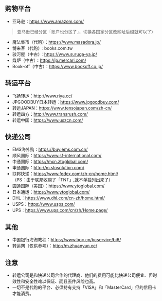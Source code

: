 ## 购物平台
+ 亚马逊：https://www.amazom.com/</br>
> 亚马逊已经分区「账户也分区了」，切换各国家分区改网址后缀就可以了）
+ 魔法集市（代购）：https://www.masadora.jp/
+ 博来客（代购）：books.com.tw
+ 骏河屋（中古）：https://www.suruga-ya.jp/
+ 煤炉（中古）：https://jp.mercari.com/
+ Book-off（中古）：https://www.bookoff.co.jp/
## 转运平台
+ 飞扬转运：http://www.riya.cc/
+ JPGOODBUY日本转运：https://www.jpgoodbuy.com/
+ 转运JAPAN：https://www.tensojapan.com/zh-cn/
+ 转运四方：http://www.transrush.com/
+ 转运中国：https://www.uszcn.com/
## 快递公司
+ EMS海外购：https://buy.ems.com.cn/
+ 顺风国际：https://www.sf-international.com/
+ 中通国际：https://mcn.ztoglobal.com/
+ 申通国际：http://m.stosolution.com/
+ 联邦快递：https://www.fedex.com/zh-cn/home.html/</br>
（PS：由于联邦收购了「TNT」,就不单独列出来了）
+ 圆通国际（美国）：https://www.ytoglobal.com/
+ 日本通运：https://www.ytoglobal.com/
+ DHL：https://www.dhl.com/cn-zh/home.html/
+ USPS：https://www.usps.com/
+ UPS：https://www.ups.com/cn/zh/Home.page/
## 其他
+ 中国银行海淘教程：https://www.boc.cn/bcservice/bi6/
+ 转运网（仅供参考）：http://m.zhuanyun.cc/
## 注意
+ 转运公司是和快递公司合作的代理商、他们的费用可能比快递公司便宜、但时效性和安全性难以保证、而且丟件风险也高。
+ 一切不是代购的平台、必须持有支持「VISA」和「MasterCard」但的信用卡才能消费。

